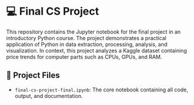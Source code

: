 # 💻 Final CS Project

This repository contains the Jupyter notebook for the final project in an introductory Python course. The project demonstrates a practical application of Python in data extraction, processing, analysis, and visualization. In context, this project analyzes a Kaggle dataset containing price trends for computer parts such as CPUs, GPUs, and RAM.

## 📁 Project Files

- `final-cs-project-final.ipynb`: The core notebook containing all code, output, and documentation.
